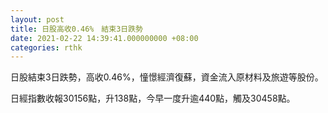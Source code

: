 ```yaml
---
layout: post
title: 日股高收0.46%　結束3日跌勢
date: 2021-02-22 14:39:41.000000000 +08:00
categories: rthk
---
```


日股結束3日跌勢，高收0.46%，憧憬經濟復蘇，資金流入原材料及旅遊等股份。

日經指數收報30156點，升138點，今早一度升逾440點，觸及30458點。
